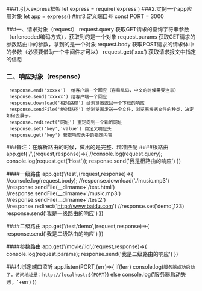 ###1.引入express框架
	let express = require('express')
###2.实例一个app应用对象
	let app = express()
###3.定义端口号
	const PORT = 3000

###一、请求对象（request）
     request.query  获取GET请求的查询字符串参数（urlencoded编码方式），获取到的是一个对象     request.params 获取GET请求的参数路由中的参数，拿到的是一个对象
     request.body   获取POST请求的请求体中的参数（必须要借助一个中间件才可以）
     request.get('xxx') 获取请求报文中指定的信息
### 二、响应对象（response）
     response.end('xxxxx')  给客户端一个回应（容易乱码，中文的时候需要注意）
     response.send('xxxxx') 给客户端一个回应
     response.download('相对路径') 给浏览器返回一个下载的响应
     response.sendFile('绝对路径') 给浏览器发送一个文件，浏览器根据文件的种类，决定如何去展示。
     response.redirect('网址') 重定向到一个新的网址
     response.set('key','value') 自定义响应头
     response.get('key') 获取响应头中的指定内容
###备注：在解析路由的时候，做出的是完整、精准匹配
####根路由
	app.get('/',(request,response)=>{
	  //console.log(request.query);
	  console.log(request.get('Host'));
	  response.send('我是根路由的响应')
	})

####一级路由
	app.get('/test',(request,response)=>{
	  //console.log(request.body);
	  //response.download('./music.mp3')
	  //response.sendFile(__dirname+'/test.html')
	  //response.sendFile(__dirname+'/music.mp3')
	  //response.sendFile(__dirname+'/test2')
	  //response.redirect('http://www.baidu.com')
	  //response.set('demo',123)
	  response.send('我是一级路由的响应')
	})

####二级路由
	app.get('/test/demo',(request,response)=>{
	  response.send('我是二级路由的响应')
	})

####参数路由
	app.get('/movie/:id',(request,response)=>{
	  console.log(request.params);
	  response.send('我是二级路由的响应')
	})


###4.绑定端口监听
	app.listen(PORT,(err)=>{
	  if(!err) console.log(`服务器成功启动了，访问地址是：http://localhost:${PORT}`)
	  else console.log('服务器启动失败，'+err)
	})